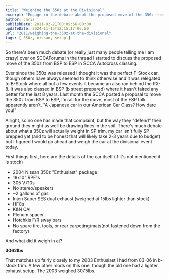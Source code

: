 ```yaml
---
title: "Weighing the 350z at the Divisional"
excerpt: "Engage in the debate about the proposed move of the 350z from BSP to ESP in SCCA Autocross classing. Discover the pros and cons discussed on the SCCAF..."
author: chris
publishDate: 2011-02-21T00:09:56+00:00
updateDate: 2024-11-15T12:15:17-06:00
url: "2011/weighing-the-350z-at-the-divisional"
tags: [ 350z, nissan, setup ]
---
```


So there's been much debate (or really just many people telling me I am crazy) over on SCCAForums in the thread I started to discuss the proposed move of the 350z from BSP to ESP in SCCA Autocross classing.

Ever since the 350z was released I thought it was the perfect F-Stock car, though others have always seemed to think otherwise and it was relegated to B-Stock where all but a few events it became an also ran behind the RX-8. It was also classed in BSP (b street prepared) where it hasn't faired any better for the last 8 years. Last month the SCCA posted a proposal to move the 350z from BSP to ESP, I'm all for the move, most of the ESP folk apparently aren't, "A Japanese car in our American Car Class? How dare you!"

Alright, so no one has made that complaint, but the way they "defend" their ground they might as well be drawing lines in the soil. There's much debate about what a 350z will actually weight in SP trim, my car isn't fully SP prepped yet (and to be honest that will likely take 2-3 years due to budget) but I figured I would go ahead and weigh the car at the divisional event today.

First things first, here are the details of the car itself (if it's not mentioned it is stock)   
- 2004 Nissan 350z "Enthusiast" package    
- 18x10" RPF1s    
- 305 V710s    
- No stereo/speakers    
- ~2 gallons of gas    
- Injen Super SES dual exhaust (weighed at 15lbs lighter than stock)    
- HFCs    
- K&N CAI    
- Plenum spacer    
- Hotchkis F/R sway bars    
- No spare tire, tools, or rear carpeting/mats(not fastened down from the factory)

And what did it weigh in at?

**3062lbs**

That matches up fairly closely to my 2003 Enthusiast I had from 03-06 in b-stock trim. A few other mods on this one, though the old one had a lighter exhaust setup. The 2003 weighed 3075lbs.

